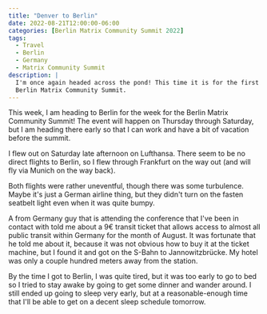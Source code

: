 ```yaml
---
title: "Denver to Berlin"
date: 2022-08-21T12:00:00-06:00
categories: [Berlin Matrix Community Summit 2022]
tags:
  - Travel
  - Berlin
  - Germany
  - Matrix Community Summit
description: |
  I'm once again headed across the pond! This time it is for the first ever
  Berlin Matrix Community Summit.
---
```


This week, I am heading to Berlin for the week for the Berlin Matrix Community
Summit! The event will happen on Thursday through Saturday, but I am heading
there early so that I can work and have a bit of vacation before the summit.

I flew out on Saturday late afternoon on Lufthansa. There seem to be no direct
flights to Berlin, so I flew through Frankfurt on the way out (and will fly via
Munich on the way back).

Both flights were rather uneventful, though there was some turbulence. Maybe
it's just a German airline thing, but they didn't turn on the fasten seatbelt
light even when it was quite bumpy.

A from Germany guy that is attending the conference that I've been in contact
with told me about a 9€ transit ticket that allows access to almost all public
transit within Germany for the month of August. It was fortunate that he told me
about it, because it was not obvious how to buy it at the ticket machine, but I
found it and got on the S-Bahn to Jannowitzbrücke. My hotel was only a couple
hundred meters away from the station.

By the time I got to Berlin, I was quite tired, but it was too early to go to
bed so I tried to stay awake by going to get some dinner and wander around. I
still ended up going to sleep very early, but at a reasonable-enough time that
I'll be able to get on a decent sleep schedule tomorrow.
